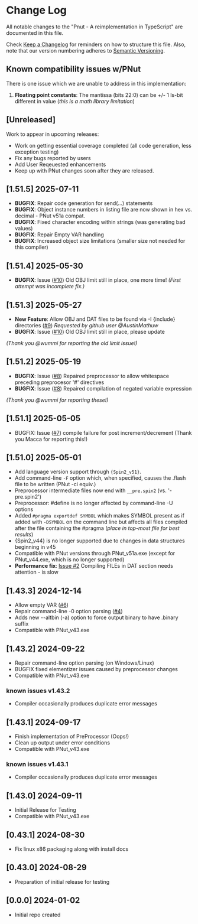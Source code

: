 # Change Log

All notable changes to the "Pnut - A reimplementation in TypeScript" are documented in this file.

Check [Keep a Changelog](http://keepachangelog.com/) for reminders on how to structure this file. Also, note that our version numbering adheres to [Semantic Versioning](https://semver.org/spec/v2.0.0.html).

## Known compatibility issues w/PNut

There is one issue which we are unable to address in this implementation:

1. **Floating point constants**: The mantissa (bits 22:0) can be +/- 1 ls-bit different in value (*this is a math library limitation*)

## [Unreleased]

Work to appear in upcoming releases:

- Work on getting essential coverage completed (all code generation, less exception testing)
- Fix any bugs reported by users
- Add User Reqeuested enhancements
- Keep up with PNut changes soon after they are released.

## [1.51.5] 2025-07-11

- **BUGFIX**: Repair code generation for send(...) statements
- **BUGFIX**: Object instance numbers in listing file are now shown in hex vs. decimal - PNut v51a compat.
- **BUGFIX**: Fixed character encoding within strings (was generating bad values)
- **BUGFIX**: Repair Empty VAR handling
- **BUGFIX**: Increased object size limitations (smaller size not needed for this compiler)

## [1.51.4] 2025-05-30

- **BUGFIX**: Issue ([#10](https://github.com/ironsheep/PNut-TS/issues/10)) Old OBJ limit still in place, one more time! *(First attempt was incomplete fix.)*

## [1.51.3] 2025-05-27

- **New Feature**: Allow OBJ and DAT files to be found via -I {include} directories ([#9](https://github.com/ironsheep/PNut-TS/issues/9)) *Requested by github user @AustinMathuw*
- **BUGFIX**: Issue ([#10](https://github.com/ironsheep/PNut-TS/issues/10)) Old OBJ limit still in place, please update

*(Thank you @wummi for reporting the old limit issue!)*

## [1.51.2] 2025-05-19

- **BUGFIX**: Issue ([#8](https://github.com/ironsheep/PNut-TS/issues/8)) Repaired preprocessor to allow whitespace preceding preprocesor '#' directives
- **BUGFIX**: Issue ([#8](https://github.com/ironsheep/PNut-TS/issues/8)) Repaired compilation of negated variable expression

*(Thank you @wummi for reporting these!)*

## [1.51.1] 2025-05-05

- BUGFIX: Issue ([#7](https://github.com/ironsheep/PNut-TS/issues/7)) compile failure for post increment/decrement (Thank you Macca for reporting this!)

## [1.51.0] 2025-05-01

- Add language version support through `{Spin2_v51}`.
- Add command-line `-F` option which, when specified, causes the .flash file to be written (PNut -ci equiv.)
- Preprocessor intermediate files now end with `__pre.spin2` (vs. '-pre.spin2')
- Preprocessor: #define is no longer affected by command-line -U options
- Added `#pragma exportdef SYMBOL` which makes SYMBOL present as if added with `-DSYMBOL` on the command line but affects all files compiled after the file containing the #pragma (*place in top-most file for best results*)
- {Spin2_v44} is no longer supported due to changes in data structures beginning in v45
- Compatible with PNut versions through PNut_v51a.exe (except for PNut_v44.exe, which is no longer supported)
- **Performance fix**: [Issue #2](https://github.com/ironsheep/PNut-TS/issues/2) Compiling FILEs in DAT section needs attention - is slow

## [1.43.3] 2024-12-14

- Allow empty VAR ([#6](https://github.com/ironsheep/PNut-TS/issues/6))
- Repair command-line -0 option parsing ([#4](https://github.com/ironsheep/PNut-TS/issues/4))
- Adds new --altbin (-a) option to force output binary to have .binary suffix
- Compatible with PNut_v43.exe

## [1.43.2] 2024-09-22

- Repair command-line option parsing (on Windows/Linux)
- BUGFIX fixed elementizer issues caused by preprocessor changes
- Compatible with PNut_v43.exe

### known issues v1.43.2

- Compiler occasionally produces duplicate error messages

## [1.43.1] 2024-09-17

- Finish implementation of PreProcessor (Oops!)
- Clean up output under error conditions
- Compatible with PNut_v43.exe

### known issues v1.43.1

- Compiler occasionally produces duplicate error messages

## [1.43.0] 2024-09-11

- Initial Release for Testing
- Compatible with PNut_v43.exe

## [0.43.1] 2024-08-30

- Fix linux x86 packaging along with install docs

## [0.43.0] 2024-08-29

- Preparation of initial release for testing

## [0.0.0] 2024-01-02

- Initial repo created
